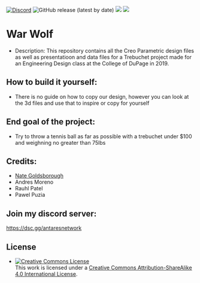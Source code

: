 [![Discord](https://discordapp.com/api/guilds/649703068799336454/widget.png)](https://discordapp.com/invite/KKYw763)
![GitHub release (latest by date)](https://img.shields.io/github/v/release/War-Wolf/template-repo?style=social)
![](https://img.shields.io/github/repo-size/War-Wolf/template-repo?color=Green&style=flat-square)
![](https://img.shields.io/tokei/lines/github/War-Wolf/template-repo?style=flat-square)  

# War Wolf
- Description: This repository contains all the Creo Parametric design files as well as presentatioon and data files for a Trebuchet project made for an Engineering Design class at the College of DuPage in 2019.

## How to build it yourself:
- There is no guide on how to copy our design, however you can look at the 3d files and use that to inspire or copy for yourself


## End goal of the project:
- Try to throw a tennis ball as far as possible with a trebuchet under $100 and weighning no greater than 75lbs


## Credits:
- [Nate Goldsborough](https://github.com/nathen418)
- Andres Moreno
- Rauhl Patel
- Pawel Puzia

## Join my discord server:
https://dsc.gg/antaresnetwork

## License
- <a rel="license" href="http://creativecommons.org/licenses/by-sa/4.0/"><img alt="Creative Commons License" style="border-width:0" src="https://i.creativecommons.org/l/by-sa/4.0/88x31.png" /></a><br />This work is licensed under a <a rel="license" href="http://creativecommons.org/licenses/by-sa/4.0/">Creative Commons Attribution-ShareAlike 4.0 International License</a>.
